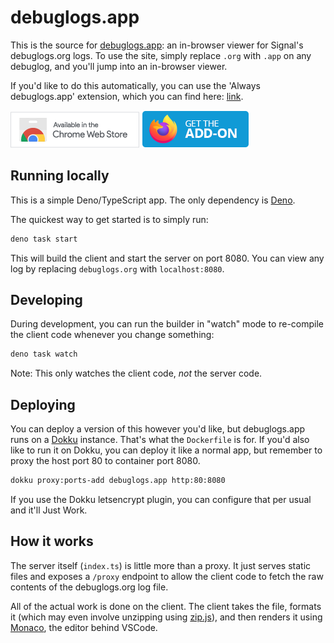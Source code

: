 # debuglogs.app

This is the source for [debuglogs.app](https://debuglogs.app): an in-browser viewer for Signal's debuglogs.org logs.
To use the site, simply replace `.org` with `.app` on any debuglog, and you'll jump into an in-browser viewer.

If you'd like to do this automatically, you can use the 'Always debuglogs.app' extension, which you can find here: 
[link](https://github.com/greysonp/debuglogs.app-extension).

[![Chrome Extension](gh-assets/chrome-extension-icon.png)](https://chrome.google.com/webstore/detail/always-debuglogsapp/oniffipheighcgplcfcmhkaipgcbbokf)
[![Firefox Add-on](gh-assets/firefox-add-on-icon.png)](https://addons.mozilla.org/en-US/firefox/addon/always-debuglogs-app/)

## Running locally

This is a simple Deno/TypeScript app. The only dependency is [Deno](https://deno.land/#installation).

The quickest way to get started is to simply run:

```bash
deno task start
```

This will build the client and start the server on port 8080. You can view any log by replacing `debuglogs.org` with
`localhost:8080`. 

##  Developing

During development, you can run the builder in "watch" mode to re-compile the client code whenever you change something:

```bash
deno task watch
```

Note: This only watches the client code, _not_ the server code.


## Deploying

You can deploy a version of this however you'd like, but debuglogs.app runs on a [Dokku](https://dokku.com/) instance.
That's what the `Dockerfile` is for. If you'd also like to run it on Dokku, you can deploy it like a normal app, but
remember to proxy the host port 80 to container port 8080.

```bash
dokku proxy:ports-add debuglogs.app http:80:8080
```

If you use the Dokku letsencrypt plugin, you can configure that per usual and it'll Just Work.

## How it works

The server itself (`index.ts`) is little more than a proxy. It just serves static files and exposes a `/proxy` endpoint 
to allow the client code to fetch the raw contents of the debuglogs.org log file.

All of the actual work is done on the client. The client takes the file, formats it (which may even involve unzipping
using [zip.js](https://gildas-lormeau.github.io/zip.js/)), and then renders it using 
[Monaco](https://microsoft.github.io/monaco-editor/), the editor behind VSCode.